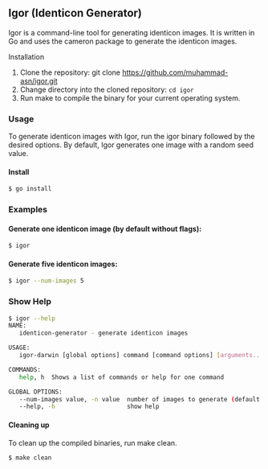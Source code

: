 ## Igor (Identicon Generator)
Igor is a command-line tool for generating identicon images. It is written in Go and uses the cameron package to generate the identicon images.

Installation
1. Clone the repository: git clone https://github.com/muhammad-asn/igor.git
2. Change directory into the cloned repository: `cd igor`
3. Run make to compile the binary for your current operating system.

### Usage
To generate identicon images with Igor, run the igor binary followed by the desired options. By default, Igor generates one image with a random seed value.

#### Install
```bash
$ go install
```

### Examples
#### Generate one identicon image (by default without flags):
```bash
$ igor
```

#### Generate five identicon images:
```bash
$ igor --num-images 5
```

### Show Help
```bash
$ igor --help
NAME:
   identicon-generator - generate identicon images

USAGE:
   igor-darwin [global options] command [command options] [arguments...]

COMMANDS:
   help, h  Shows a list of commands or help for one command

GLOBAL OPTIONS:
   --num-images value, -n value  number of images to generate (default: 1)
   --help, -h                    show help
```

#### Cleaning up
To clean up the compiled binaries, run make clean.

```bash
$ make clean
```